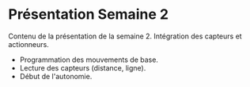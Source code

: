 # Présentation Semaine 2
Contenu de la présentation de la semaine 2. Intégration des capteurs et actionneurs.
- Programmation des mouvements de base.
- Lecture des capteurs (distance, ligne).
- Début de l'autonomie.